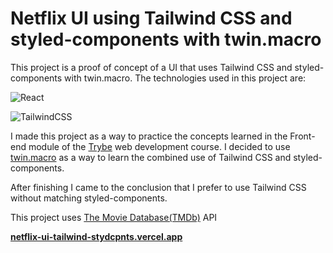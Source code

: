 # Netflix UI using Tailwind CSS and styled-components with twin.macro

This project is a proof of concept of a UI that uses Tailwind CSS and styled-components with twin.macro. The technologies used in this project are:

![React](https://img.shields.io/badge/react-%2320232a.svg?style=for-the-badge&logo=react&logoColor=%2361DAFB)

![TailwindCSS](https://img.shields.io/badge/tailwindcss-%2338B2AC.svg?style=for-the-badge&logo=tailwind-css&logoColor=white)

I made this project as a way to practice the concepts learned in the Front-end module of the [Trybe](https://www.betrybe.com/) web development course. I decided to use [twin.macro](https://www.npmjs.com/package/twin.macro) as a way to learn the combined use of Tailwind CSS and styled-components.

After finishing I came to the conclusion that I prefer to use Tailwind CSS without matching styled-components.

This project uses [The Movie Database(TMDb)](https://www.themoviedb.org/) API

[**netflix-ui-tailwind-stydcpnts.vercel.app**](https://netflix-ui-tailwind-stydcpnts.vercel.app/)